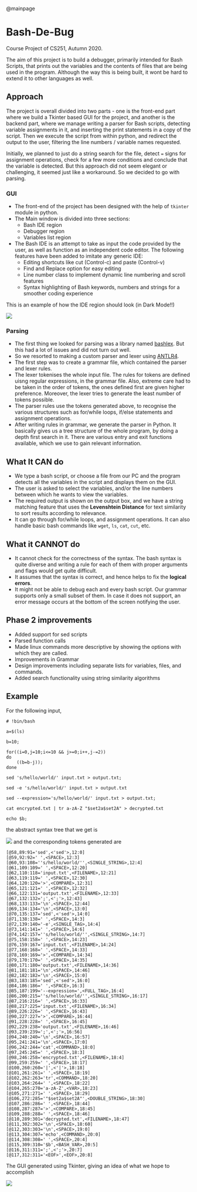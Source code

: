 @mainpage

# Bash-De-Bug
Course Project of CS251, Autumn 2020.

The aim of this project is to build a debugger, primarily intended for Bash Scripts, that prints out the variables and the contents of files that are being used in the program. Although the way this is being built, it wont be hard to extend it to other languages as well.

## Approach
The project is overall divided into two parts - one is the front-end part where we build a Tkinter based GUI for the project, and another is the backend part, where we manage writing a parser for Bash scripts, detecting variable assignments in it, and inserting the print statements in a copy of the script. Then we execute the script from within python, and redirect the output to the user, filtering the line numbers / variable names requested.

Initially, we planned to just do a string search for the file, detect `=` signs for assignment operations, check for a few more conditions and conclude that the variable is detected. But this approach did not seem elegant or challenging, it seemed just like a workaround. So we decided to go with parsing.

### GUI
* The front-end of the project has been designed with the help of ``tkinter`` module in python. 
* The Main window is divided into three sections:
    - Bash IDE region
    - Debugger region
    - Variables list region
* The Bash IDE is an attempt to take as input the code provided by the user, as well as function as an independent code editor. The following features have been added to imitate any generic IDE:
    - Editing shortcuts like cut (Control-c) and paste (Control-v)
    - Find and Replace option for easy editing
    - Line number class to implement dynamic line numbering and scroll features
    - Syntax highlighting of Bash keywords, numbers and strings for a smoother coding experience

This is an example of how the IDE region should look (in Dark Mode!!)

![](screenshots/gui-dark.png)

### Parsing
* The first thing we looked for parsing was a library named [bashlex](https://github.com/idank/bashlex). But this had a lot of issues and did not turn out well.
* So we resorted to making a custom parser and lexer using [ANTLR4](https://github.com/antlr/antlr4).
* The first step was to create a grammar file, which contained the parser and lexer rules.
* The lexer tokenises the whole input file. The rules for tokens are defined uisng regular expressions, in the grammar file. Also, extreme care had to be taken in the order of tokens, the ones defined first are given higher preference. Moreover, the lexer tries to generate the least number of tokens possible.
* The parser rules use the tokens generated above, to recognise the various structures such as for/while loops, if/else statements and assignment operations.
* After writing rules in grammar, we generate the parser in Python. It basically gives us a tree structure of the whole program, by doing a depth first search in it. There are various entry and exit functions available, which we use to gain relevant information.

## What It CAN do
* We type a bash script, or choose a file from our PC and the program detects all the variables in the script and displays them on the GUI.
* The user is asked to select the variables, and/or the line numbers between which he wants to view the variables.
* The required output is shown on the output box, and we have a string matching feature that uses the **Levenshtein Distance** for text similarity to sort results according to relevance.
* It can go through for/while loops, and assignment operations. It can also handle basic bash commands like `wget`, `ls`, `cat`, `cut`, etc. 

## What it CANNOT do
* It cannot check for the correctness of the syntax. The bash syntax is quite diverse and writing a rule for each of them with proper arguments and flags would get quite difficult.
* It assumes that the syntax is correct, and hence helps to fix the **logical errors**.
* It might not be able to debug each and every bash script. Our grammar supports only a small subset of them. In case it does not support, an error message occurs at the bottom of the screen notifying the user. 

## Phase 2 improvements
* Added support for sed scripts
* Parsed function calls
* Made linux commands more descriptive by showing the options with which they are called.
* Improvements in Grammar
* Design improvements including separate lists for variables, files, and commands.
* Added search functionality using string similarity algorithms


## Example
For the following input,

    # !bin/bash

    a=$(ls)

    b=10;

    for((i=0,j=10;i<=10 && j>=0;i++,j-=2))
    do
        ((b=b-j));
    done

    sed 's/hello/world/' input.txt > output.txt;

    sed -e 's/hello/world/' input.txt > output.txt

    sed --expression='s/hello/world/' input.txt > output.txt;

    cat encrypted.txt | tr a-zA-Z "$set2a$set2A" > decrypted.txt

    echo $b;

the abstract syntax tree that we get is <br>

![](testcases/test3.png)
and the corresponding tokens generated are <br>

    [@58,89:91='sed',<'sed'>,12:0]
    [@59,92:92=' ',<SPACE>,12:3]
    [@60,93:108=''s/hello/world/'',<SINGLE_STRING>,12:4]
    [@61,109:109=' ',<SPACE>,12:20]
    [@62,110:118='input.txt',<FILENAME>,12:21]
    [@63,119:119=' ',<SPACE>,12:30]
    [@64,120:120='>',<COMPARE>,12:31]
    [@65,121:121=' ',<SPACE>,12:32]
    [@66,122:131='output.txt',<FILENAME>,12:33]
    [@67,132:132=';',<';'>,12:43]
    [@68,133:133='\n',<SPACE>,12:44]
    [@69,134:134='\n',<SPACE>,13:0]
    [@70,135:137='sed',<'sed'>,14:0]
    [@71,138:138=' ',<SPACE>,14:3]
    [@72,139:140='-e',<SINGLE_TAG>,14:4]
    [@73,141:141=' ',<SPACE>,14:6]
    [@74,142:157=''s/hello/world/'',<SINGLE_STRING>,14:7]
    [@75,158:158=' ',<SPACE>,14:23]
    [@76,159:167='input.txt',<FILENAME>,14:24]
    [@77,168:168=' ',<SPACE>,14:33]
    [@78,169:169='>',<COMPARE>,14:34]
    [@79,170:170=' ',<SPACE>,14:35]
    [@80,171:180='output.txt',<FILENAME>,14:36]
    [@81,181:181='\n',<SPACE>,14:46]
    [@82,182:182='\n',<SPACE>,15:0]
    [@83,183:185='sed',<'sed'>,16:0]
    [@84,186:186=' ',<SPACE>,16:3]
    [@85,187:199='--expression=',<FULL_TAG>,16:4]
    [@86,200:215=''s/hello/world/'',<SINGLE_STRING>,16:17]
    [@87,216:216=' ',<SPACE>,16:33]
    [@88,217:225='input.txt',<FILENAME>,16:34]
    [@89,226:226=' ',<SPACE>,16:43]
    [@90,227:227='>',<COMPARE>,16:44]
    [@91,228:228=' ',<SPACE>,16:45]
    [@92,229:238='output.txt',<FILENAME>,16:46]
    [@93,239:239=';',<';'>,16:56]
    [@94,240:240='\n',<SPACE>,16:57]
    [@95,241:241='\n',<SPACE>,17:0]
    [@96,242:244='cat',<COMMAND>,18:0]
    [@97,245:245=' ',<SPACE>,18:3]
    [@98,246:258='encrypted.txt',<FILENAME>,18:4]
    [@99,259:259=' ',<SPACE>,18:17]
    [@100,260:260='|',<'|'>,18:18]
    [@101,261:261=' ',<SPACE>,18:19]
    [@102,262:263='tr',<COMMAND>,18:20]
    [@103,264:264=' ',<SPACE>,18:22]
    [@104,265:270='a-zA-Z',<VAR>,18:23]
    [@105,271:271=' ',<SPACE>,18:29]
    [@106,272:285='"$set2a$set2A"',<DOUBLE_STRING>,18:30]
    [@107,286:286=' ',<SPACE>,18:44]
    [@108,287:287='>',<COMPARE>,18:45]
    [@109,288:288=' ',<SPACE>,18:46]
    [@110,289:301='decrypted.txt',<FILENAME>,18:47]
    [@111,302:302='\n',<SPACE>,18:60]
    [@112,303:303='\n',<SPACE>,19:0]
    [@113,304:307='echo',<COMMAND>,20:0]
    [@114,308:308=' ',<SPACE>,20:4]
    [@115,309:310='$b',<BASH_VAR>,20:5]
    [@116,311:311=';',<';'>,20:7]
    [@117,312:311='<EOF>',<EOF>,20:8]
    
 
The GUI generated using Tkinter, giving an idea of what we hope to accomplish<br>
<!-- <img src="screenshots/gui.png" height=500 width=1000><br> -->
![](screenshots/gui.png)
